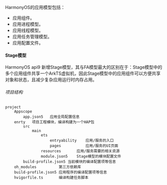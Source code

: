 HarmonyOS的应用模型包括：
* 应用组件。
* 应用进程模型。
* 应用线程模型。
* 应用任务管理模型。
* 应用配置文件。

#### Stage模型
HarmonyOS api9 新增Stage模型，其与FA模型最大的区别在于：Stage模型中的多个应用组件共享一个ArkTS虚拟机，因此Stage模型中的应用组件可以方便共享对象和状态，且减少复杂应用运行时内存占用。

###### 项目结构
```
project
    Appscope
        app.json5   应用全局配置信息
    enrty   项目工程模块，编译构建为一个HAP包
        src
            main
                ets
                    entryability    应用/服务的入口
                    pages           应用/服务的UI页面
                resources       应用/服务需要的相关资源
                module.json5    Stage模型的模块配置文件
        build-profile.json5 当前模块的编译配置项等信息
    oh_modules          第三方依赖库
    build-profile.json5 应用程序的编译配置项等信息
    hvigorfile.ts       编译构建任务脚本    
```
